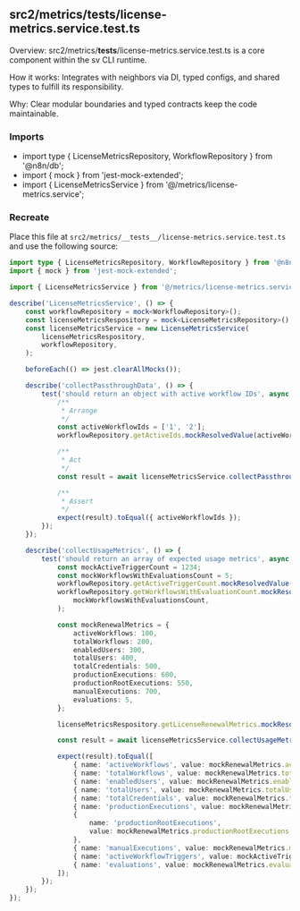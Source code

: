 ## src2/metrics/__tests__/license-metrics.service.test.ts

Overview: src2/metrics/__tests__/license-metrics.service.test.ts is a core component within the sv CLI runtime.

How it works: Integrates with neighbors via DI, typed configs, and shared types to fulfill its responsibility.

Why: Clear modular boundaries and typed contracts keep the code maintainable.

### Imports

- import type { LicenseMetricsRepository, WorkflowRepository } from '@n8n/db';
- import { mock } from 'jest-mock-extended';
- import { LicenseMetricsService } from '@/metrics/license-metrics.service';

### Recreate

Place this file at `src2/metrics/__tests__/license-metrics.service.test.ts` and use the following source:

```ts
import type { LicenseMetricsRepository, WorkflowRepository } from '@n8n/db';
import { mock } from 'jest-mock-extended';

import { LicenseMetricsService } from '@/metrics/license-metrics.service';

describe('LicenseMetricsService', () => {
	const workflowRepository = mock<WorkflowRepository>();
	const licenseMetricsRespository = mock<LicenseMetricsRepository>();
	const licenseMetricsService = new LicenseMetricsService(
		licenseMetricsRespository,
		workflowRepository,
	);

	beforeEach(() => jest.clearAllMocks());

	describe('collectPassthroughData', () => {
		test('should return an object with active workflow IDs', async () => {
			/**
			 * Arrange
			 */
			const activeWorkflowIds = ['1', '2'];
			workflowRepository.getActiveIds.mockResolvedValue(activeWorkflowIds);

			/**
			 * Act
			 */
			const result = await licenseMetricsService.collectPassthroughData();

			/**
			 * Assert
			 */
			expect(result).toEqual({ activeWorkflowIds });
		});
	});

	describe('collectUsageMetrics', () => {
		test('should return an array of expected usage metrics', async () => {
			const mockActiveTriggerCount = 1234;
			const mockWorkflowsWithEvaluationsCount = 5;
			workflowRepository.getActiveTriggerCount.mockResolvedValue(mockActiveTriggerCount);
			workflowRepository.getWorkflowsWithEvaluationCount.mockResolvedValue(
				mockWorkflowsWithEvaluationsCount,
			);

			const mockRenewalMetrics = {
				activeWorkflows: 100,
				totalWorkflows: 200,
				enabledUsers: 300,
				totalUsers: 400,
				totalCredentials: 500,
				productionExecutions: 600,
				productionRootExecutions: 550,
				manualExecutions: 700,
				evaluations: 5,
			};

			licenseMetricsRespository.getLicenseRenewalMetrics.mockResolvedValue(mockRenewalMetrics);

			const result = await licenseMetricsService.collectUsageMetrics();

			expect(result).toEqual([
				{ name: 'activeWorkflows', value: mockRenewalMetrics.activeWorkflows },
				{ name: 'totalWorkflows', value: mockRenewalMetrics.totalWorkflows },
				{ name: 'enabledUsers', value: mockRenewalMetrics.enabledUsers },
				{ name: 'totalUsers', value: mockRenewalMetrics.totalUsers },
				{ name: 'totalCredentials', value: mockRenewalMetrics.totalCredentials },
				{ name: 'productionExecutions', value: mockRenewalMetrics.productionExecutions },
				{
					name: 'productionRootExecutions',
					value: mockRenewalMetrics.productionRootExecutions,
				},
				{ name: 'manualExecutions', value: mockRenewalMetrics.manualExecutions },
				{ name: 'activeWorkflowTriggers', value: mockActiveTriggerCount },
				{ name: 'evaluations', value: mockRenewalMetrics.evaluations },
			]);
		});
	});
});

```

